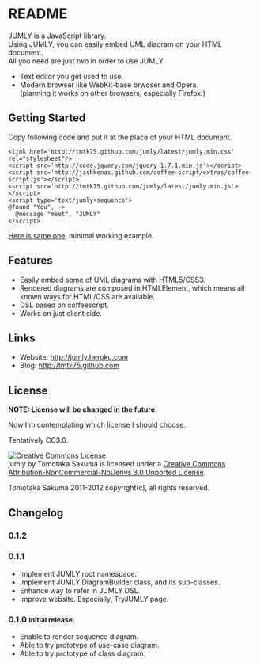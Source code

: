 #  README

JUMLY is a JavaScript library.  
Using JUMLY, you can easily embed UML diagram on your HTML document.  
All you need are just two in order to use JUMLY.

- Text editor you get used to use.
- Modern browser like WebKit-base brwoser and Opera.  
  (planning it works on other browsers, especially Firefox.)


## Getting Started
Copy following code and put it at the place of your HTML document.

    <link href='http://tmtk75.github.com/jumly/latest/jumly.min.css' rel="stylesheet"/>
    <script src='http://code.jquery.com/jquery-1.7.1.min.js'></script>
    <script src='http://jashkenas.github.com/coffee-script/extras/coffee-script.js'></script>
    <script src='http://tmtk75.github.com/jumly/latest/jumly.min.js'></script>
    <script type='text/jumly+sequence'>
    @found "You", ->
      @message "meet", "JUMLY"
    </script>

[Here is same one](/min-working.html), minimal working example.


## Features

- Easily embed some of UML diagrams with HTML5/CSS3.
- Rendered diagrams are composed in HTMLElement,
  which means all known ways for HTML/CSS are available.
- DSL based on coffeescript.
- Works on just client side.


## Links

- Website: <http://jumly.heroku.com>
- Blog: <http://tmtk75.github.com>


## License
**NOTE: License will be changed in the future.**

Now I'm contemplating which license I should choose.

Tentatively CC3.0.

<a rel="license" href="http://creativecommons.org/licenses/by-nc-nd/3.0/"><img alt="Creative Commons License" style="border-width:0" src="http://i.creativecommons.org/l/by-nc-nd/3.0/88x31.png" /></a><br /><span xmlns:dct="http://purl.org/dc/terms/" property="dct:title">jumly</span> by <span xmlns:cc="http://creativecommons.org/ns#" property="cc:attributionName">Tomotaka Sakuma</span> is licensed under a <a rel="license" href="http://creativecommons.org/licenses/by-nc-nd/3.0/">Creative Commons Attribution-NonCommercial-NoDerivs 3.0 Unported License</a>.

Tomotaka Sakuma 2011-2012 copyright(c), all rights reserved.


## Changelog

### 0.1.2

### 0.1.1
- Implement JUMLY root namespace.
- Implement JUMLY.DiagramBuilder class, and its sub-classes.
- Enhance way to refer in JUMLY DSL.
- Improve website. Especially, TryJUMLY page.

### 0.1.0 <small>Initial release.</small>
- Enable to render sequence diagram.
- Able to try prototype of use-case diagram.
- Able to try prototype of class diagram.
